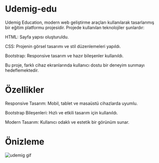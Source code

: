 # Udemig-edu

Udemig Education, modern web geliştirme araçları kullanılarak tasarlanmış bir eğitim platformu projesidir. Projede kullanılan teknolojiler şunlardır:

HTML: Sayfa yapısı oluşturuldu.

CSS: Projenin görsel tasarımı ve stil düzenlemeleri yapıldı.

Bootstrap: Responsive tasarım ve hazır bileşenler kullanıldı.

Bu proje, farklı cihaz ekranlarında kullanıcı dostu bir deneyim sunmayı hedeflemektedir.

# Özellikler

Responsive Tasarım: Mobil, tablet ve masaüstü cihazlarda uyumlu.

Bootstrap Bileşenleri: Hızlı ve etkili tasarım için kullanıldı.

Modern Tasarım: Kullanıcı odaklı ve estetik bir görünüm sunar.

# Önizleme

![udemig gif](https://github.com/user-attachments/assets/c3f850d7-bcfd-4315-be8d-68383a2b06ee)

